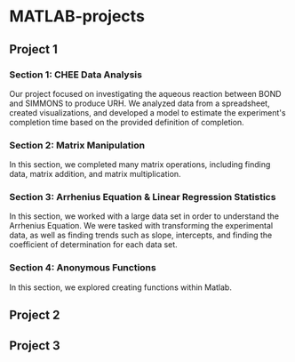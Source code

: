 # MATLAB-projects

## Project 1
### Section 1: CHEE Data Analysis

Our project focused on investigating the aqueous reaction between BOND and SIMMONS to produce URH. We analyzed data from a spreadsheet, created visualizations, and developed a model to estimate the experiment's completion time based on the provided definition of completion.

### Section 2: Matrix Manipulation

In this section, we completed many matrix operations, including finding data, matrix addition, and matrix multiplication. 

### Section 3: Arrhenius Equation & Linear Regression Statistics 

In this section, we worked with a large data set in order to understand the Arrhenius Equation. We were tasked with transforming the experimental data, as well as finding trends such as slope, intercepts, and finding the coefficient of determination for each data set.

### Section 4: Anonymous Functions

In this section, we explored creating functions within Matlab. 

## Project 2

## Project 3

